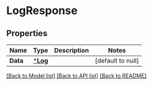 # LogResponse

## Properties
Name | Type | Description | Notes
------------ | ------------- | ------------- | -------------
**Data** | [***Log**](Log.md) |  | [default to null]

[[Back to Model list]](../README.md#documentation-for-models) [[Back to API list]](../README.md#documentation-for-api-endpoints) [[Back to README]](../README.md)

